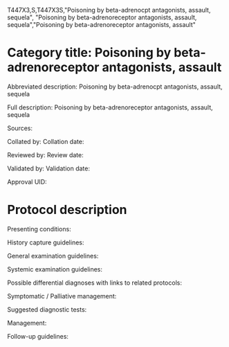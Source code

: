 T447X3,S,T447X3S,"Poisoning by beta-adrenocpt antagonists, assault, sequela", "Poisoning by beta-adrenoreceptor antagonists, assault, sequela","Poisoning by beta-adrenoreceptor antagonists, assault"
# Category title: Poisoning by beta-adrenoreceptor antagonists, assault

Abbreviated description: Poisoning by beta-adrenocpt antagonists, assault, sequela

Full description: Poisoning by beta-adrenoreceptor antagonists, assault, sequela

Sources:

Collated by:
Collation date:

Reviewed by:
Review date:

Validated by:
Validation date:

Approval UID:

# Protocol description

Presenting conditions:

History capture guidelines:

General examination guidelines:

Systemic examination guidelines:

Possible differential diagnoses with links to related protocols:

Symptomatic / Palliative management:

Suggested diagnostic tests:

Management:

Follow-up guidelines:
